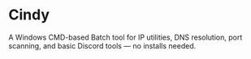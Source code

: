 # Cindy
A Windows CMD-based Batch tool for IP utilities, DNS resolution, port scanning, and basic Discord tools — no installs needed.
